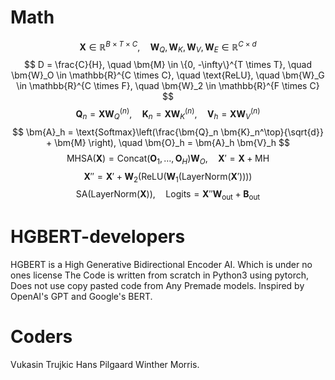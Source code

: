 <script type="text/javascript" async
  src="https://cdn.jsdelivr.net/npm/mathjax@3/es5/tex-mml-chtml.js">
</script>
# Math
$$
\bm{X} \in \mathbb{R}^{B \times T \times C}, \quad 
\bm{W}_Q, \bm{W}_K, \bm{W}_V, \bm{W}_E \in \mathbb{R}^{C \times d}
$$
$$
D = \frac{C}{H}, \quad 
\bm{M} \in \{0, -\infty\}^{T \times T}, \quad 
\bm{W}_O \in \mathbb{R}^{C \times C}, \quad 
\text{ReLU}, \quad 
\bm{W}_G \in \mathbb{R}^{C \times F}, \quad 
\bm{W}_2 \in \mathbb{R}^{F \times C}
$$
$$
\bm{Q}_n = \bm{X} \bm{W}_Q^{(n)}, \quad 
\bm{K}_n = \bm{X} \bm{W}_K^{(n)}, \quad 
\bm{V}_h = \bm{X} \bm{W}_V^{(n)}
$$
$$
\bm{A}_h = \text{Softmax}\left(\frac{\bm{Q}_n \bm{K}_n^\top}{\sqrt{d}} + \bm{M} \right), \quad 
\bm{O}_h = \bm{A}_h \bm{V}_h
$$
$$
\text{MHSA}(\bm{X}) = \text{Concat}(\bm{O}_1, \dots, \bm{O}_H) \bm{W}_O, \quad 
\bm{X}' = \bm{X} + \text{MH}
$$
$$
\bm{X}'' = \bm{X}' + \bm{W}_2 \left( \text{ReLU}\left( \bm{W}_1 (\text{LayerNorm}(\bm{X}')) \right) \right)
$$
$$
\text{SA}(\text{LayerNorm}(\bm{X})), \quad 
\text{Logits} = \bm{X}'' \bm{W}_{\text{out}} + \bm{B}_{\text{out}}
$$
# HGBERT-developers
HGBERT is a High Generative Bidirectional Encoder AI. Which is under no ones license
The Code is written from scratch in Python3 using pytorch, Does not use copy pasted code from Any Premade models.
Inspired by OpenAI's GPT and Google's BERT.
# Coders
Vukasin Trujkic
Hans Pilgaard Winther
Morris.
